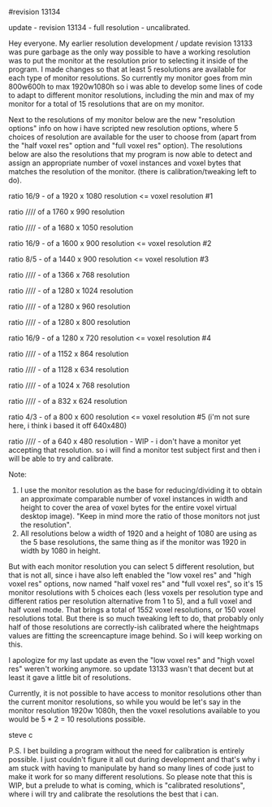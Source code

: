 #revision 13134

update - revision 13134 - full resolution - uncalibrated.

Hey everyone. My earlier resolution development / update revision 13133 was pure garbage as the only way possible to have a working resolution was to put the monitor at the resolution prior to selecting it inside of the program. I made changes so that at least 5 resolutions are available for each type of monitor resolutions. So currently my monitor goes from min 800w600h to max 1920w1080h so i was able to develop some lines of code to adapt to different monitor resolutions, including the min and max of my monitor for a total of 15 resolutions that are on my monitor.

Next to the resolutions of my monitor below are the new "resolution options" info on how i have scripted new resolution options, where 5 choices of resolution are available for the user to choose from (apart from the "half voxel res" option and "full voxel res" option). The resolutions below are also the resolutions that my program is now able to detect and assign an appropriate number of voxel instances and voxel bytes that matches the resolution of the monitor. (there is calibration/tweaking left to do).

ratio 16/9 - of a 1920 x 1080 resolution <= voxel resolution #1

ratio //// of a 1760 x 990 resolution 

ratio //// - of a 1680 x 1050 resolution 

ratio 16/9 - of a 1600 x 900 resolution <= voxel resolution #2 

ratio 8/5 - of a 1440 x 900 resolution <= voxel resolution #3

ratio //// - of a 1366 x 768 resolution 

ratio //// - of a 1280 x 1024 resolution 

ratio //// - of a 1280 x 960 resolution 

ratio //// - of a 1280 x 800 resolution 

ratio 16/9 - of a 1280 x 720 resolution  <= voxel resolution #4 

ratio //// - of a 1152 x 864 resolution 

ratio //// - of a 1128 x 634 resolution 

ratio //// - of a 1024 x 768 resolution 

ratio //// - of a 832 x 624 resolution 

ratio 4/3 - of a 800 x 600 resolution  <= voxel resolution #5 (i'm not sure here, i think i based it off 640x480)

ratio //// - of a 640 x 480 resolution  - WIP - i don't have a monitor yet accepting that resolution. so i will find a monitor test subject first and then i will be able to try and calibrate.

Note: 

1. I use the monitor resolution as the base for reducing/dividing it to obtain an approximate comparable number of voxel instances in width and height to cover the area of voxel bytes for the entire voxel virtual desktop image). "Keep in mind more the ratio of those monitors not just the resolution".
2. All resolutions below a width of 1920 and a height of 1080 are using as the 5 base resolutions, the same thing as if the monitor was 1920 in width by 1080 in height.

But with each monitor resolution you can select 5 different resolution, but that is not all, since i have also left enabled the "low voxel res" and "high voxel res" options, now named "half voxel res" and "full voxel res", so it's 15 monitor resolutions with 5 choices each (less voxels per resolution type and different ratios per resolution alternative from 1 to 5), and a full voxel and half voxel mode. That brings a total of 15*5*2 voxel resolutions, or 150 voxel resolutions total. But there is so much tweaking left to do, that probably only half of those resolutions are correctly-ish calibrated where the heightmaps values are fitting the screencapture image behind. So i will keep working on this.

I apologize for my last update as even the "low voxel res" and "high voxel res" weren't working anymore. so update 13133 wasn't that decent but at least it gave a little bit of resolutions.

Currently, it is not possible to have access to monitor resolutions other than the current monitor resolutions, so while you would be let's say in the monitor resolution 1920w 1080h, then the voxel resolutions available to you would be 5 * 2 = 10 resolutions possible.

steve c

P.S. I bet building a program without the need for calibration is entirely possible. I just couldn't figure it all out during development and that's why i am stuck with having to manipulate by hand so many lines of code just to make it work for so many different resolutions. So please note that this is WIP, but a prelude to what is coming, which is "calibrated resolutions", where i will try and calibrate the resolutions the best that i can.

